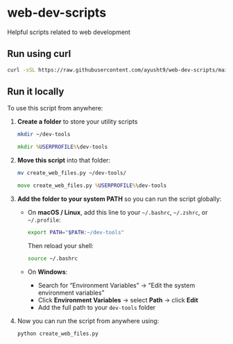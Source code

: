 # web-dev-scripts
Helpful scripts related to web development

## Run using curl

```bash
curl -sSL https://raw.githubusercontent.com/ayusht9/web-dev-scripts/main/web_template.py | python
```


## Run it locally

To use this script from anywhere:

1. **Create a folder** to store your utility scripts

   ```bash
   mkdir ~/dev-tools
   ```

   ```cmd
   mkdir %USERPROFILE%\dev-tools
   ```

2. **Move this script** into that folder:

   ```bash
   mv create_web_files.py ~/dev-tools/
   ```

   ```cmd
   move create_web_files.py %USERPROFILE%\dev-tools
   ```

3. **Add the folder to your system PATH** so you can run the script globally:

   * On **macOS / Linux**, add this line to your `~/.bashrc`, `~/.zshrc`, or `~/.profile`:

     ```bash
     export PATH="$PATH:~/dev-tools"
     ```

     Then reload your shell:

     ```bash
     source ~/.bashrc
     ```
   * On **Windows**:

     * Search for “Environment Variables” → “Edit the system environment variables”
     * Click **Environment Variables** → select **Path** → click **Edit**
     * Add the full path to your `dev-tools` folder

4. Now you can run the script from anywhere using:

   ```bash
   python create_web_files.py
   ```
